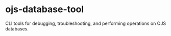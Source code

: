 # ojs-database-tool
CLI tools for debugging, troubleshooting, and performing operations on OJS databases.
